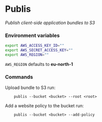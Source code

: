 # Publis

*Publish client-side application bundles to S3*


### Environment variables

```bash
export AWS_ACCESS_KEY_ID=""
export AWS_SECRET_ACCESS_KEY=""
export AWS_REGION=""
```
```AWS_REGION``` defaults to **eu-north-1**

### Commands

Upload bundle to S3 run:
```
    publis --bucket <bucket> --root <root>
```

Add a website policy to the bucket run:
```
    publis --bucket <bucket> --add-policy
```

